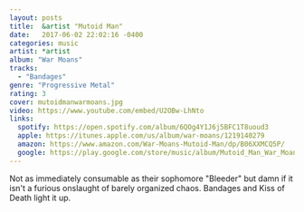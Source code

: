 ```yaml
---
layout: posts
title:  &artist "Mutoid Man"
date:   2017-06-02 22:02:16 -0400
categories: music
artist: *artist
album: "War Moans"
tracks:
  - "Bandages"
genre: "Progressive Metal"
rating: 3
cover: mutoidmanwarmoans.jpg
video: https://www.youtube.com/embed/U2OBw-LhNto
links:
  spotify: https://open.spotify.com/album/6QOg4Y1J6j5BFC1T8uoud3
  apple: https://itunes.apple.com/us/album/war-moans/1219140279
  amazon: https://www.amazon.com/War-Moans-Mutoid-Man/dp/B06XXMCQ5P/
  google: https://play.google.com/store/music/album/Mutoid_Man_War_Moans?id=Bkcrohtibpzrvczc2fd76roq2e4&hl=en
---
```


Not as immediately consumable as their sophomore "Bleeder" but damn if it isn't a furious onslaught of barely organized chaos.  Bandages and Kiss of Death light it up.
